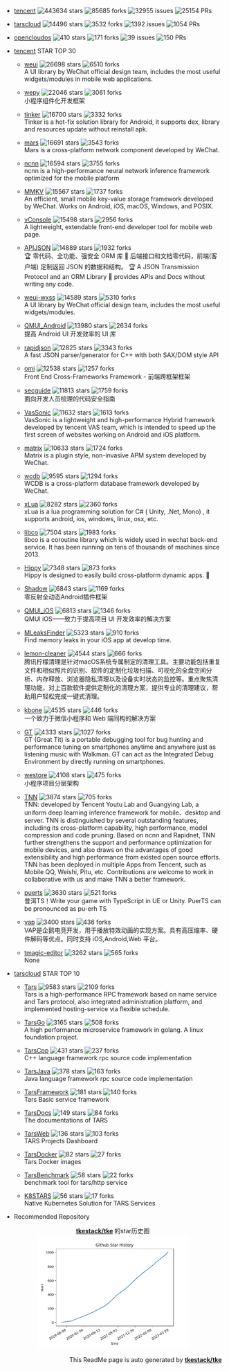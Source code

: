 
+ [tencent](https://github.com/tencent)
![443634 stars](https://img.shields.io/badge/Stars-443634-green)
![85685 forks](https://img.shields.io/badge/Forks-85685-green)
![32955 issues](https://img.shields.io/badge/Issues-32955-green)
![25154 PRs](https://img.shields.io/badge/PRs-25154-green)

+ [tarscloud](https://github.com/tarscloud)
![14496 stars](https://img.shields.io/badge/Stars-14496-green)
![3532 forks](https://img.shields.io/badge/Forks-3532-green)
![1392 issues](https://img.shields.io/badge/Issues-1392-green)
![1054 PRs](https://img.shields.io/badge/PRs-1054-green)

+ [opencloudos](https://github.com/opencloudos)
![410 stars](https://img.shields.io/badge/Stars-410-green)
![171 forks](https://img.shields.io/badge/Forks-171-green)
![39 issues](https://img.shields.io/badge/Issues-39-green)
![150 PRs](https://img.shields.io/badge/PRs-150-green)



+ [tencent](https://github.com/tencent) STAR TOP 30
    
    + [weui](https://github.com/tencent/weui) 
    ![26698 stars](https://img.shields.io/badge/Stars-26698-green)
    ![6510 forks](https://img.shields.io/badge/Forks-6510-green)  
    A UI library by WeChat official design team, includes the most useful widgets/modules in mobile web applications.
    
    + [wepy](https://github.com/tencent/wepy) 
    ![22046 stars](https://img.shields.io/badge/Stars-22046-green)
    ![3061 forks](https://img.shields.io/badge/Forks-3061-green)  
    小程序组件化开发框架
    
    + [tinker](https://github.com/tencent/tinker) 
    ![16700 stars](https://img.shields.io/badge/Stars-16700-green)
    ![3332 forks](https://img.shields.io/badge/Forks-3332-green)  
    Tinker is a hot-fix solution library for Android, it supports dex, library and resources update without reinstall apk.
    
    + [mars](https://github.com/tencent/mars) 
    ![16691 stars](https://img.shields.io/badge/Stars-16691-green)
    ![3543 forks](https://img.shields.io/badge/Forks-3543-green)  
    Mars is a cross-platform network component  developed by WeChat.
    
    + [ncnn](https://github.com/tencent/ncnn) 
    ![16594 stars](https://img.shields.io/badge/Stars-16594-green)
    ![3755 forks](https://img.shields.io/badge/Forks-3755-green)  
    ncnn is a high-performance neural network inference framework optimized for the mobile platform
    
    + [MMKV](https://github.com/tencent/MMKV) 
    ![15567 stars](https://img.shields.io/badge/Stars-15567-green)
    ![1737 forks](https://img.shields.io/badge/Forks-1737-green)  
    An efficient, small mobile key-value storage framework developed by WeChat. Works on Android, iOS, macOS, Windows, and POSIX.
    
    + [vConsole](https://github.com/tencent/vConsole) 
    ![15498 stars](https://img.shields.io/badge/Stars-15498-green)
    ![2956 forks](https://img.shields.io/badge/Forks-2956-green)  
    A lightweight, extendable front-end developer tool for mobile web page.
    
    + [APIJSON](https://github.com/tencent/APIJSON) 
    ![14889 stars](https://img.shields.io/badge/Stars-14889-green)
    ![1932 forks](https://img.shields.io/badge/Forks-1932-green)  
    🏆 零代码、全功能、强安全 ORM 库 🚀 后端接口和文档零代码，前端(客户端) 定制返回 JSON 的数据和结构。 🏆 A JSON Transmission Protocol and an ORM Library 🚀  provides APIs and Docs without writing any code.
    
    + [weui-wxss](https://github.com/tencent/weui-wxss) 
    ![14589 stars](https://img.shields.io/badge/Stars-14589-green)
    ![5310 forks](https://img.shields.io/badge/Forks-5310-green)  
    A UI library by WeChat official design team, includes the most useful widgets/modules.
    
    + [QMUI_Android](https://github.com/tencent/QMUI_Android) 
    ![13980 stars](https://img.shields.io/badge/Stars-13980-green)
    ![2634 forks](https://img.shields.io/badge/Forks-2634-green)  
    提高 Android UI 开发效率的 UI 库
    
    + [rapidjson](https://github.com/tencent/rapidjson) 
    ![12825 stars](https://img.shields.io/badge/Stars-12825-green)
    ![3343 forks](https://img.shields.io/badge/Forks-3343-green)  
    A fast JSON parser/generator for C++ with both SAX/DOM style API
    
    + [omi](https://github.com/tencent/omi) 
    ![12538 stars](https://img.shields.io/badge/Stars-12538-green)
    ![1257 forks](https://img.shields.io/badge/Forks-1257-green)  
     Front End Cross-Frameworks Framework - 前端跨框架框架
    
    + [secguide](https://github.com/tencent/secguide) 
    ![11813 stars](https://img.shields.io/badge/Stars-11813-green)
    ![1759 forks](https://img.shields.io/badge/Forks-1759-green)  
    面向开发人员梳理的代码安全指南
    
    + [VasSonic](https://github.com/tencent/VasSonic) 
    ![11632 stars](https://img.shields.io/badge/Stars-11632-green)
    ![1613 forks](https://img.shields.io/badge/Forks-1613-green)  
    VasSonic is a lightweight and high-performance Hybrid framework developed by tencent VAS team, which is intended to speed up the first screen of websites working on Android and iOS platform. 
    
    + [matrix](https://github.com/tencent/matrix) 
    ![10633 stars](https://img.shields.io/badge/Stars-10633-green)
    ![1724 forks](https://img.shields.io/badge/Forks-1724-green)  
    Matrix is a plugin style, non-invasive APM system developed by WeChat.
    
    + [wcdb](https://github.com/tencent/wcdb) 
    ![9595 stars](https://img.shields.io/badge/Stars-9595-green)
    ![1294 forks](https://img.shields.io/badge/Forks-1294-green)  
    WCDB is a cross-platform database framework developed by WeChat.
    
    + [xLua](https://github.com/tencent/xLua) 
    ![8282 stars](https://img.shields.io/badge/Stars-8282-green)
    ![2360 forks](https://img.shields.io/badge/Forks-2360-green)  
    xLua is a lua programming solution for  C# ( Unity, .Net, Mono) , it supports android, ios, windows, linux, osx, etc.
    
    + [libco](https://github.com/tencent/libco) 
    ![7504 stars](https://img.shields.io/badge/Stars-7504-green)
    ![1983 forks](https://img.shields.io/badge/Forks-1983-green)  
    libco is a coroutine library which is widely used in wechat  back-end service. It has been running on tens of thousands of machines since 2013.
    
    + [Hippy](https://github.com/tencent/Hippy) 
    ![7348 stars](https://img.shields.io/badge/Stars-7348-green)
    ![873 forks](https://img.shields.io/badge/Forks-873-green)  
    Hippy is designed to easily build cross-platform dynamic apps. 👏
    
    + [Shadow](https://github.com/tencent/Shadow) 
    ![6843 stars](https://img.shields.io/badge/Stars-6843-green)
    ![1169 forks](https://img.shields.io/badge/Forks-1169-green)  
    零反射全动态Android插件框架
    
    + [QMUI_iOS](https://github.com/tencent/QMUI_iOS) 
    ![6813 stars](https://img.shields.io/badge/Stars-6813-green)
    ![1346 forks](https://img.shields.io/badge/Forks-1346-green)  
    QMUI iOS——致力于提高项目 UI 开发效率的解决方案
    
    + [MLeaksFinder](https://github.com/tencent/MLeaksFinder) 
    ![5323 stars](https://img.shields.io/badge/Stars-5323-green)
    ![910 forks](https://img.shields.io/badge/Forks-910-green)  
    Find memory leaks in your iOS app at develop time.
    
    + [lemon-cleaner](https://github.com/tencent/lemon-cleaner) 
    ![4544 stars](https://img.shields.io/badge/Stars-4544-green)
    ![666 forks](https://img.shields.io/badge/Forks-666-green)  
    腾讯柠檬清理是针对macOS系统专属制定的清理工具。主要功能包括重复文件和相似照片的识别、软件的定制化垃圾扫描、可视化的全盘空间分析、内存释放、浏览器隐私清理以及设备实时状态的监控等。重点聚焦清理功能，对上百款软件提供定制化的清理方案，提供专业的清理建议，帮助用户轻松完成一键式清理。
    
    + [kbone](https://github.com/tencent/kbone) 
    ![4535 stars](https://img.shields.io/badge/Stars-4535-green)
    ![446 forks](https://img.shields.io/badge/Forks-446-green)  
    一个致力于微信小程序和 Web 端同构的解决方案
    
    + [GT](https://github.com/tencent/GT) 
    ![4333 stars](https://img.shields.io/badge/Stars-4333-green)
    ![1027 forks](https://img.shields.io/badge/Forks-1027-green)  
    GT (Great Tit) is a portable debugging tool for bug hunting and performance tuning on smartphones anytime and anywhere just as listening music with Walkman. GT can act as the Integrated Debug Environment by directly running on smartphones.
    
    + [westore](https://github.com/tencent/westore) 
    ![4108 stars](https://img.shields.io/badge/Stars-4108-green)
    ![475 forks](https://img.shields.io/badge/Forks-475-green)  
    小程序项目分层架构
    
    + [TNN](https://github.com/tencent/TNN) 
    ![3874 stars](https://img.shields.io/badge/Stars-3874-green)
    ![705 forks](https://img.shields.io/badge/Forks-705-green)  
    TNN: developed by Tencent Youtu Lab and Guangying Lab, a uniform deep learning inference framework for mobile、desktop and server. TNN is distinguished by several outstanding features, including its cross-platform capability, high performance, model compression and code pruning. Based on ncnn and Rapidnet, TNN further strengthens the support and performance optimization for mobile devices, and also draws on the advantages of good extensibility and high performance from existed open source efforts. TNN has been deployed in multiple Apps from Tencent, such as Mobile QQ, Weishi, Pitu, etc. Contributions are welcome to work in collaborative with us and make TNN a better framework. 
    
    + [puerts](https://github.com/tencent/puerts) 
    ![3630 stars](https://img.shields.io/badge/Stars-3630-green)
    ![521 forks](https://img.shields.io/badge/Forks-521-green)  
    普洱TS！Write your game with TypeScript in UE or Unity. PuerTS can be pronounced as pu-erh TS
    
    + [vap](https://github.com/tencent/vap) 
    ![3400 stars](https://img.shields.io/badge/Stars-3400-green)
    ![436 forks](https://img.shields.io/badge/Forks-436-green)  
    VAP是企鹅电竞开发，用于播放特效动画的实现方案。具有高压缩率、硬件解码等优点。同时支持 iOS,Android,Web 平台。
    
    + [tmagic-editor](https://github.com/tencent/tmagic-editor) 
    ![3262 stars](https://img.shields.io/badge/Stars-3262-green)
    ![565 forks](https://img.shields.io/badge/Forks-565-green)  
    None
    

+ [tarscloud](https://github.com/tarscloud) STAR TOP 10
    
    + [Tars](https://github.com/tarscloud/Tars) 
    ![9583 stars](https://img.shields.io/badge/Stars-9583-green)
    ![2109 forks](https://img.shields.io/badge/Forks-2109-green)  
    Tars is a high-performance RPC framework based on name service and Tars protocol, also integrated administration platform, and implemented hosting-service via flexible schedule.
    
    + [TarsGo](https://github.com/tarscloud/TarsGo) 
    ![3165 stars](https://img.shields.io/badge/Stars-3165-green)
    ![508 forks](https://img.shields.io/badge/Forks-508-green)  
    A  high performance microservice  framework  in golang. A linux foundation project.
    
    + [TarsCpp](https://github.com/tarscloud/TarsCpp) 
    ![431 stars](https://img.shields.io/badge/Stars-431-green)
    ![237 forks](https://img.shields.io/badge/Forks-237-green)  
    C++ language framework rpc source code implementation
    
    + [TarsJava](https://github.com/tarscloud/TarsJava) 
    ![378 stars](https://img.shields.io/badge/Stars-378-green)
    ![163 forks](https://img.shields.io/badge/Forks-163-green)  
    Java language framework rpc source code implementation
    
    + [TarsFramework](https://github.com/tarscloud/TarsFramework) 
    ![181 stars](https://img.shields.io/badge/Stars-181-green)
    ![140 forks](https://img.shields.io/badge/Forks-140-green)  
    Tars Basic service framework
    
    + [TarsDocs](https://github.com/tarscloud/TarsDocs) 
    ![149 stars](https://img.shields.io/badge/Stars-149-green)
    ![84 forks](https://img.shields.io/badge/Forks-84-green)  
    The documentations of TARS
    
    + [TarsWeb](https://github.com/tarscloud/TarsWeb) 
    ![136 stars](https://img.shields.io/badge/Stars-136-green)
    ![103 forks](https://img.shields.io/badge/Forks-103-green)  
    TARS Projects Dashboard
    
    + [TarsDocker](https://github.com/tarscloud/TarsDocker) 
    ![82 stars](https://img.shields.io/badge/Stars-82-green)
    ![27 forks](https://img.shields.io/badge/Forks-27-green)  
    Tars Docker  images
    
    + [TarsBenchmark](https://github.com/tarscloud/TarsBenchmark) 
    ![58 stars](https://img.shields.io/badge/Stars-58-green)
    ![22 forks](https://img.shields.io/badge/Forks-22-green)  
    benchmark tool for tars/http service
    
    + [K8STARS](https://github.com/tarscloud/K8STARS) 
    ![56 stars](https://img.shields.io/badge/Stars-56-green)
    ![17 forks](https://img.shields.io/badge/Forks-17-green)  
    Native Kubernetes  Solution for TARS Services
    


+ Recommended Repository  
<p align="center">
      <strong>
        <a href="https://github.com/tkestack/tke" target="_blank">tkestack/tke</a>
      </strong>  的star历史图
  <br>
  <img src="https://raw.githubusercontent.com/ButterAndButterfly/GithubTools/master/data/stars_history.jpg" width="350px"></img>    
</p>

<p align="right">
      This ReadMe page is auto generated by 
      <strong>
        <a href="https://github.com/tkestack/tke" target="_blank">tkestack/tke</a><br>
      </strong>   
</p>